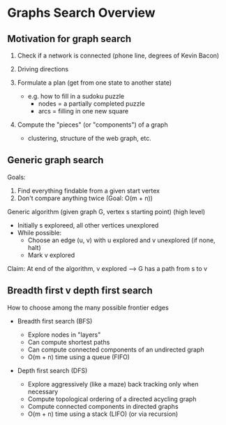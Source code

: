 # Graphs Search Overview

## Motivation for graph search

1. Check if a network is connected (phone line, degrees of Kevin Bacon)
2. Driving directions
3. Formulate a plan (get from one state to another state)

   - e.g. how to fill in a sudoku puzzle
     - nodes = a partially completed puzzle
     - arcs = filling in one new square

4. Compute the "pieces" (or "components") of a graph
   - clustering, structure of the web graph, etc.

## Generic graph search

Goals:

1. Find everything findable from a given start vertex
2. Don't compare anything twice (Goal: O(m + n))

Generic algorithm (given graph G, vertex s starting point) (high level)

- Initially s exploreed, all other vertices unexplored
- While possible:
  - Choose an edge (u, v) with u explored and v unexplored (if none, halt)
  - Mark v explored

Claim: At end of the algorithm, v explored --> G has a path from s to v

## Breadth first v depth first search

How to choose among the many possible frontier edges

- Breadth first search (BFS)

  - Explore nodes in "layers"
  - Can compute shortest paths
  - Can compute connected components of an undirected graph
  - O(m + n) time using a queue (FIFO)

- Depth first search (DFS)
  - Explore aggressively (like a maze) back tracking only when necessary
  - Compute topological ordering of a directed acycling graph
  - Compute connected components in directed graphs
  - O(m + n) time using a stack (LIFO) (or via recursion)
